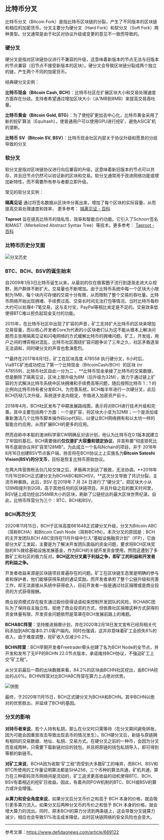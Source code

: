 ## 比特币分叉

比特币分叉（Bitcoin Fork）是指比特币区块链的分裂，产生了不同版本的区块链和相应的加密货币。分叉主要分为硬分叉（Hard Fork）和软分叉（Soft Fork）两种类型。分叉通常是由于社区对协议升级或变更的意见不一致而导致的。

### 硬分叉

硬分叉是指对区块链协议进行不兼容的升级，这意味着新版本的节点无法与旧版本的节点兼容（旧节点不接受新版本的区块）。硬分叉会导致区块链分裂成两个独立的链，产生两个不同的加密货币。



经典硬分叉实例： 

**比特币现金（Bitcoin Cash, BCH）**：比特币社区在扩展区块大小和交易处理速度方面存在分歧。支持者希望通过增加区块大小（从1MB到8MB）来提高交易吞吐量。

**比特币黄金（Bitcoin Gold, BTG）**：为了使挖矿更加去中心化，比特币黄金采用了新的挖矿算法（Equihash），使普通用户可以使用GPU进行挖矿，避免ASIC矿机的垄断。

**比特币 SV（Bitcoin SV, BSV）**：比特币现金社区内部关于协议升级和愿景的分歧导致的分叉



### 软分叉

软分叉是指对区块链协议进行向后兼容的升级，这意味着新旧版本的节点可以共存，并且旧节点仍然可以验证新的区块和交易。软分叉通常用于改进网络功能或增加新特性，而不需要所有参与者都立即升级。



常见的软分叉实例：

 **隔离见证** 通过将签名数据从区块中分离出来，增加了每个区块的实际容量，从而提高交易处理速度和效率， 更多参考： [隔离见证 - 百科](https://learnblockchain.cn/tags/%E9%9A%94%E7%A6%BB%E8%A7%81%E8%AF%81) 

**Taproot** 旨在提高比特币的隐私性、效率和智能合约功能。它引入了Schnorr签名和MAST（Merkelized Abstract Syntax Tree）等技术。更多参考： [Taproot - 百科](https://learnblockchain.cn/tags/Taproot) 



### 比特币历史分叉图



![分叉历史](https://img.learnblockchain.cn/web3map/%E5%88%86%E5%8F%89%E5%8E%86%E5%8F%B2.png)

### BTC、BCH、BSV的诞生始末

自2009年1月3日比特币诞生以来，从最初的仅在极客圈子流行到逐渐走进大众视野，用户群体不断扩大，交易量也不断增加。由于比特币系统中每一个区块大小限制为1MB，每个块内可存储的交易十分有限，从而限制了整个交易的吞吐量。比特币网络开始出现拥堵、手续费过高、交易长时间无法打包等情况。当时比特币每秒大约可以处理4-7笔交易，这与支付宝，PayPal等相比肯定是不足的。交易效率低使得BTC难以担负起现金支付的功能。

2015年，在比特币社区中出现了扩容的声音，矿工支持扩大比特币的区块来增加交易容量，而以核心开发者Core为代表的小区块者们认为这不能从根本上解决问题而主张用隔离见证和闪电网络的方式缓解比特币的拥堵问题。矿工，开发组，用户之间的博弈相对混乱，比特币社区围绕扩容问题争论了三年之久，社区矛盾逐渐无法调和，同时硬分叉的声音也愈演愈烈。

**最终在2017年8月1日，矿工在区块高度 478558 执行硬分叉，6小时后，ViaBTC矿池成功挖出了第一个比特现金（BitcoinCash/BCH）的区块 (nr 478559)，比特币社区自此一分为二 。**比特币现金承接了比特币的交易数据，但是删除了隔离见证，区块上限升级为8M（后升级为32M），致力于通过链上扩容的方式解决比特币系统中区块拥堵和手续费高等问题，随后按照比特币 1：1 的比例向比特币持有者分发BCH。为完善系统，BCH每半年进行一次硬分叉，此后BCH历经几次升级，系统逐步走向稳定，市值进入加密资产前十。

2018年4月，BCH社区发布了中期发展路线图，表示将对BCH进行技术升级和完善。其中主要包括两个方面：一个是扩容，将区块大小变为32MB；一个是添加或重新激活几个比特币脚本操作码(op代码)，以便让BCH网络拥有和以太坊一样的智能合约应用，从而扩展BCH的更多的应用。

然而自称中本聪的澳洲科学家CW明确反对该计划，他认为比特币在0.1版本就建立了牢固的基石，BCH需要做的**仅仅是扩大容量和锁定协议**，并宣称要”彻底锁死比特币底层协议并扩容至128MB”。为此成立一个名叫Nchain的项目，并于 2018年8月16日创建BSV节点客户端，扬言将在BCH协议上上实施名为**Bitcoin Satoshi Vision(BSV)的分叉币**，目标是恢复比特币原始协议。

在两大阵营唇枪舌剑几轮交锋之后，矛盾再次到达了极致，无法协调。**2018年11月16日BCH正式硬分叉为BCHABC和BCHSV。**这次分叉导致了共识分裂，主流币种暴跌。此后，BSV 在2019年 7 月 24 日进行了“硬分叉”，把区块大小从128MB提升到2GB，高于其他任何的区块链项目。并且升级之后的数天时间里，BSV链上成功挖出256MB大小的区块，刷新了公链挖出的最大区块世界纪录。自此，比特币阵营分为三个：BTC、BCH和BSV。

### BCH再次分叉

2020年11月15日，BCH于区块高度661648正式硬分叉升级，分叉为Bitcoin ABC（简称BCHA）和Bitcoin Cash Node（简称BCHN）。本次分叉的原因是：BCH 的主开发团队BCH ABC坚持在11月升级中引入“基础设施融资计划”（IFP），它由部分大矿工发起，主要是为了解决开发团队面临的资金问题，要求将BCH区块奖励的8%拨给基础设施发展基金，作为BCH的关键开发资金使用，然而这遭到了多数矿工和社区的极力反对。**BCH这次分叉属于利益之争，即矿工的利益和开发者的利益之争。**

开发者收益来源是区块链项目普遍存在的问题。矿工在区块链生态里是明确的参与者和保护者，他们能够获得系统的通证奖励。而开发者承担了整个公链升级和完善工作，却无法直接从系统中获得收入，目前开发者一般是通过社区捐赠或是商业投资的方式获得报酬。

商业投资模式存在股东通过股份获得话语权来控制开发团队的风险，BCHABC团队为了保持自主独立性，拒绝了商业投资的方式，但依靠社区捐赠这种方式获得的资金体量有限，开发资金问题依然是笼罩在BCH发展前路上的难题。

**BCHABC阵营**：坚持推进捐赠计划，并在2020年2月18日发文宣布已经将相关代码添加到ABC版本0.21.0客户端内。同时也强调，这并非意味着矿工会损失8%的收入，由于难度调整，挖矿收入仅减少0.2%。

**BCHN阵营**：BCH早期开发者Freetrader牵头创建了名为BCH Node的全节点，并开发和发布了无IFP的BCHN 22.0节点版本，承诺维持BCH协议，不强迫矿工上交“矿工税”。

从分叉前最后一周的出块数据来看，84.2%的区块由BCHN社区挖出，由BCHA挖出的占0%。BCHN阵营对比BCHABC阵营在算力上占绝对优势。

![饼图](https://img.learnblockchain.cn/web3map/%E9%A5%BC%E5%9B%BE.png)

最终，于2020年11月15日，BCH正式硬分叉为BCHA和BCHN。其中BCHN以绝对的优势胜出，并延续了BCH的基因。

### 分叉的影响

**对持币者来说**，若个人持有私钥，那么在分叉时只需等待（在分叉期间避免转账，因为可能会因重放攻击导致出现丢币的情况发生）。BCH硬分叉后，新链与原链拥有相同的交易数据、地址、私钥、交易方式。在硬分叉之前的一种币，会因为分叉而变成两种，只需要下载新链对应的钱包，并且把原链的钱包私钥导入，即可得到等额的新链币。

**对矿工来说**，BCHA因为收取“矿工税”而受到大多数矿工的唾弃，而BCH、BSV和BTC所使用的工作量证明算法都是SHA256，三个币种的算法共通，矿机共通，算力在三种密码货币网络间是流动的，矿工追求更高收益的动机使得BTC、BCH、BSV有着相近的挖矿日收益。因此，有着共同POW机制的BTC、BCH或BSV的算力或许会增强。

**从算力和安全角度来说**，如果分叉后分叉币价之和高于 BCH 本身的价格，就会吸引更多算力流入。如果分叉后两种分叉币的币价之和低于 BCH 本身的价格，就会增大算力的流出。同时，原本BCH的算力分流到两条链上，这会导致分叉链算力减少，相应也会导致51%攻击成本降低，此时区块链网络的安全风险也会变大。

***

参考文章：https://www.defidaonews.com/article/669122
